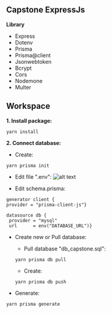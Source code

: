**Capstone ExpressJs**
--
**Library**
- Express
- Dotenv
- Prisma
- Prisma@client
- Jsonwebtoken
- Bcrypt
- Cors
- Nodemone
- Multer
  
**Workspace**
--
**1. Install package:**
   ```
   yarn install
   ```
**2. Connect database:**

   - Create:
   ```
   yarn prisma init
   ```

   - Edit file ".env":
   ![alt text](https://www.prisma.io/docs/static/a3179ecce1bf20faddeb7f8c02fb2251/42cbc/mysql-connection-string.png)
   
   - Edit schema.prisma:
   ```
   generator client {
   provider = "prisma-client-js"}

   datasource db {
    provider = "mysql"
    url      = env("DATABASE_URL")}
   ```

   - Create new or Pull database:
     + Pull database "db_capstone.sql":
     ```
     yarn prisma db pull
     ```
     + Create:
     ```
     yarn prisma db push
     ```

   - Generate:
   ```
   yarn prisma generate
   ```
  

  
